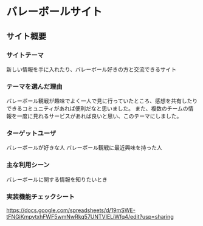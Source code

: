 # バレーボールサイト

## サイト概要
### サイトテーマ
新しい情報を手に入れたり、バレーボール好きの方と交流できるサイト


### テーマを選んだ理由
バレーボール観戦が趣味でよく一人で見に行っていたところ、感想を共有したりできるコミュニティがあれば便利だなと思いました。
また、複数のチームの情報を一度に見れるサービスがあれば良いと思い、このテーマにしました。


### ターゲットユーザ
バレーボールが好きな人
バレーボール観戦に最近興味を持った人


### 主な利用シーン
バレーボールに関する情報を知りたいとき


### 実装機能チェックシート
https://docs.google.com/spreadsheets/d/19mSWE-tFNGiKmpytxhFWF5wmNwRkq57UNTVIELiWfq4/edit?usp=sharing